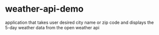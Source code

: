 # weather-api-demo
application that takes user desired city name or zip code and displays the 5-day weather data from the open weather api
